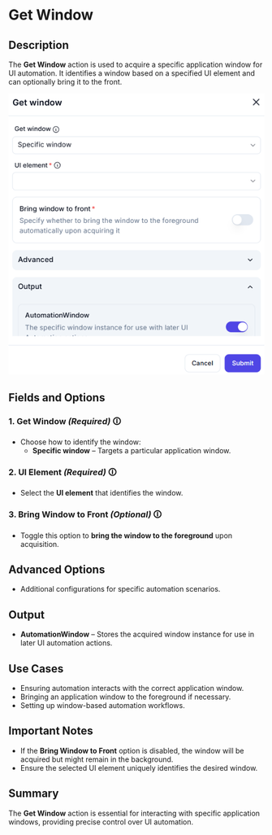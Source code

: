 # Get Window  

## Description  

The **Get Window** action is used to acquire a specific application window for UI automation. It identifies a window based on a specified UI element and can optionally bring it to the front.  

![Get Window UI](get-window.png)  

## Fields and Options  

### **1. Get Window** *(Required)* 🛈

- Choose how to identify the window:  
  - **Specific window** – Targets a particular application window.  

### **2. UI Element** *(Required)* 🛈

- Select the **UI element** that identifies the window.  

### **3. Bring Window to Front** *(Optional)* 🛈

- Toggle this option to **bring the window to the foreground** upon acquisition.  

## **Advanced Options**

- Additional configurations for specific automation scenarios.  

## **Output**

- **AutomationWindow** – Stores the acquired window instance for use in later UI automation actions.  

## **Use Cases**

- Ensuring automation interacts with the correct application window.  
- Bringing an application window to the foreground if necessary.  
- Setting up window-based automation workflows.  

## **Important Notes**

- If the **Bring Window to Front** option is disabled, the window will be acquired but might remain in the background.  
- Ensure the selected UI element uniquely identifies the desired window.  

## **Summary**

The **Get Window** action is essential for interacting with specific application windows, providing precise control over UI automation.  
